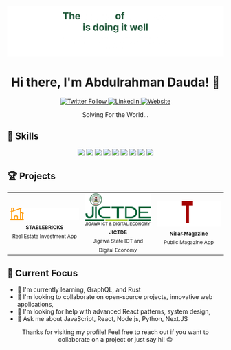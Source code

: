 <div align="center">
  <img src="./assets/Banner-github.png" alt="Abdulrahman Dauda" />
</div>

<h1 align="center">Hi there, I'm Abdulrahman Dauda! 👋</h1>

<p align="center">
  <a href="https://x.com/doudgaya" target="_blank">
    <img src="https://img.shields.io/twitter/follow/doudgaya?style=social" alt="Twitter Follow" />
  </a>
  <a href="https://www.linkedin.com/in/abdulrahman-dauda-gaya/" target="_blank">
    <img src="https://img.shields.io/badge/-LinkedIn-black.svg?style=flat-square&logo=linkedin&colorB=555" alt="LinkedIn" />
  </a>
  <a href="https://doudgaya.xyz" target="_blank">
    <img src="https://img.shields.io/badge/Website-FF4405?style=flat-square&logo=google-chrome&logoColor=white" alt="Website" />
  </a>
</p>

<p align="center"> Solving For the World...</p>

## 🚀 Skills

<p align="center">
  <img src="https://img.shields.io/badge/-JavaScript-black?style=flat-square&logo=javascript" />
  <img src="https://img.shields.io/badge/-Python-black?style=flat-square&logo=Python" />
  <img src="https://img.shields.io/badge/-React-black?style=flat-square&logo=react" />
  <img src="https://img.shields.io/badge/-Node.js-black?style=flat-square&logo=Node.js" />
  <img src="https://img.shields.io/badge/-HTML5-black?style=flat-square&logo=html5&logoColor=white" />
  <img src="https://img.shields.io/badge/-CSS3-black?style=flat-square&logo=css3" />
  <img src="https://img.shields.io/badge/-Git-black?style=flat-square&logo=git" />
  <img src="https://img.shields.io/badge/-GitHub-black?style=flat-square&logo=github" />
  <img src="https://img.shields.io/badge/-GitHub-black?style=flat-square&logo=vercel" />
</p>

## 🏆 Projects

<table>
  <tr>
    <td align="center">
      <a href="https://stablebricks.com">
        <img src="./assets/stablebricks.png" width="200px" alt="Project 1" />
        <br />
        <sub><b>STABLEBRICKS</b></sub>
      </a>
      <br />
      <sub>Real Estate Investment App</sub>
    </td>
    <td align="center">
      <a href="https://ict.jg.gov.ng">
        <img src="./assets/jictde.webp" width="200px" alt="Project 2" />
        <br />
        <sub><b>JICTDE</b></sub>
      </a>
      <br />
      <sub>Jigawa State ICT and Digital Economy</sub>
    </td>
    <td align="center">
      <a href="https://nillar.com">
        <img src="./assets/nillar.png" width="200px" alt="Project 3" />
        <br />
        <sub><b>Nillar Magazine</b></sub>
      </a>
      <br />
      <sub>Public Magazine App</sub>
    </td>
  </tr>
</table>

## 🎯 Current Focus

- 🌱 I'm currently learning, GraphQL, and Rust
- 👯 I'm looking to collaborate on open-source projects, innovative web applications,
- 🤔 I'm looking for help with advanced React patterns, system design,
- 💬 Ask me about JavaScript, React, Node.js, Python, Next.JS

<p align="center">Thanks for visiting my profile! Feel free to reach out if you want to collaborate on a project or just say hi! 😊</p>
